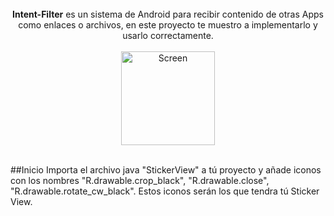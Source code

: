 <center></br><b>Intent-Filter</b> es un sistema de Android para recibir contenido de otras Apps como enlaces o archivos, en este proyecto te muestro a implementarlo y usarlo correctamente.
    </br> </br>
    <img src="./Preview/logo.png" width=150 title="Screen">
</center></br>

##Inicio
Importa el archivo java "StickerView" a tú proyecto y añade iconos con los nombres "R.drawable.crop_black", "R.drawable.close", "R.drawable.rotate_cw_black". Estos iconos serán los que tendra tú Sticker View.

